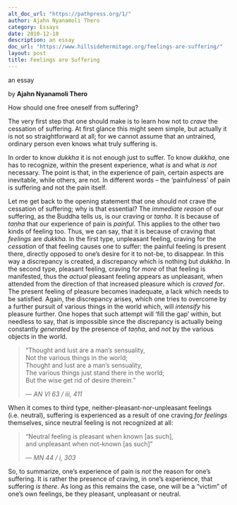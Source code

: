 ```yaml
---
alt_doc_url: "https://pathpress.org/1/"
author: Ajahn Nyanamoli Thero
category: Essays
date: 2010-12-10
description: an essay
doc_url: "https://www.hillsidehermitage.org/feelings-are-suffering/"
layout: post
title: Feelings are Suffering
---
```


an essay

by **Ajahn Nyanamoli Thero**



How should one free oneself from suffering?

The very first step that one should make is to learn how not to *crave*
the cessation of suffering. At first glance this might seem simple, but
actually it is not so straightforward at all; for we cannot assume that
an untrained, ordinary person even knows what truly suffering is.

In order to know <span lang="pi">*dukkha*</span> it is not enough just
to suffer. To know <span lang="pi">*dukkha*</span>, one has to
recognize, within the present experience, what *is* and what *is not*
necessary. The point is that, in the experience of pain, certain aspects
are inevitable, while others, are not. In different words – the
‘painfulness’ of pain is suffering and not the pain itself.

Let me get back to the opening statement that one should not crave the
cessation of suffering; why is that essential? The *immediate reason* of
our suffering, as the Buddha tells us, is our craving or
<span lang="pi">*taṇha*</span>. It is because of
<span lang="pi">*taṇha*</span> that our experience of pain is *painful*.
This applies to the other two kinds of feeling too. Thus, we can say,
that it is because of craving that *feelings* are
<span lang="pi">*dukkha*</span>. In the first type, unpleasant feeling,
craving for the *cessation* of that feeling causes one to suffer: the
painful feeling is present there, directly opposed to one’s desire for
it to not-be, to disappear. In this way a discrepancy is created, a
discrepancy which is nothing but <span lang="pi">*dukkha*</span>. In the
second type, pleasant feeling, craving for *more* of that feeling is
manifested, thus the *actual* pleasant feeling appears as unpleasant,
when attended from the direction of that increased pleasure which is
*craved for*. The present feeling of pleasure becomes inadequate, a lack
which needs to be satisfied. Again, the discrepancy arises, which one
tries to overcome by a further pursuit of various things in the world
which, will *intensify* his pleasure further. One hopes that such
attempt will ‘fill the gap’ within, but needless to say, that is
impossible since the discrepancy is actually being constantly
*generated* by the presence of <span lang="pi">*taṇha*</span>, and *not*
by the various objects in the world.

<div lang="en">

> “Thought and lust are a man’s sensuality,  
> Not the various things in the world;  
> Thought and lust are a man’s sensuality,  
> The various things just stand there in the world;  
> But the wise get rid of desire therein.”
>
> — <cite>AN VI 63 / iii, 411</cite>

</div>

When it comes to third type, neither-pleasant-nor-unpleasant feelings
(i.e. neutral), suffering is experienced as a result of one craving *for
feelings* themselves, since neutral feeling is not recognized at all:

<div lang="en">

> “Neutral feeling is pleasant when known \[as such\],  
> and unpleasant when not-known \[as such\]”
>
> — <cite>MN 44 / i, 303</cite>

</div>

So, to summarize, one’s experience of pain is *not* the reason for one’s
suffering. It is rather the presence of craving, in one’s experience,
that suffering *is there*. As long as this remains the case, one will be
a “victim” of one’s own feelings, be they pleasant, unpleasant or
neutral.
